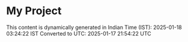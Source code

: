 # My Project

This content is dynamically generated in Indian Time (IST): 2025-01-18 03:24:22 IST
Converted to UTC: 2025-01-17 21:54:22 UTC
